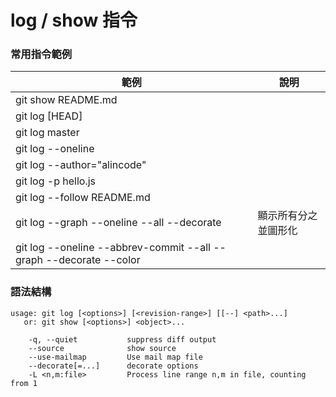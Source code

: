 # log / show 指令

### 常用指令範例

| 範例                                                                 | 說明         |
|--------------------------------------------------------------------|------------|
| git show README.md                                                 |            |
| git log [HEAD]                                                     |            |
| git log master                                                     |            |
| git log --oneline                                                  |            |
| git log --author="alincode"                                        |            |
| git log -p hello.js                                                |            |
| git log --follow README.md                                         |            |
| git log --graph --oneline --all --decorate                         | 顯示所有分之並圖形化 |
| git log --oneline --abbrev-commit --all --graph --decorate --color |            |


### 語法結構

```
usage: git log [<options>] [<revision-range>] [[--] <path>...]
   or: git show [<options>] <object>...

    -q, --quiet           suppress diff output
    --source              show source
    --use-mailmap         Use mail map file
    --decorate[=...]      decorate options
    -L <n,m:file>         Process line range n,m in file, counting from 1
```

